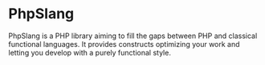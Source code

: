 # PhpSlang

PhpSlang is a PHP library aiming to fill the gaps between PHP and classical functional languages.
It provides constructs optimizing your work and letting you develop with a purely functional style.